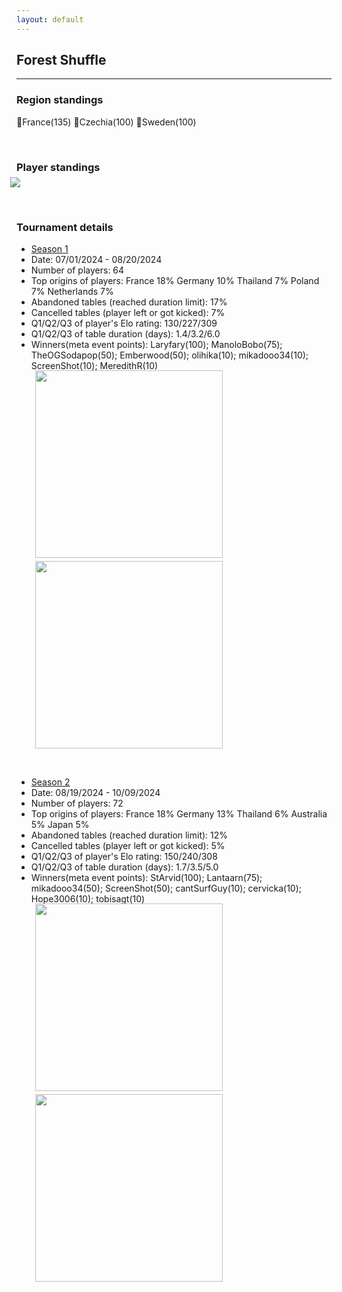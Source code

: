 ```yaml
---
layout: default
---
```

## Forest Shuffle
---

### Region standings
🥇France(135) 🥈Czechia(100) 🥉Sweden(100)

<p>&nbsp;</p>

### Player standings
<div>
	<img src="/wpoc/assets/images/ranking/ForestShuffleRanking.png" style="display: block; margin-left: -10px; margin-bottom: 10px; margin-top: -10px"/>
</div>
<p>&nbsp;</p>


### Tournament details
- [Season 1](https://boardgamearena.com/tournament?id=303096)
- Date: 07/01/2024 - 08/20/2024
- Number of players: 64
- Top origins of players: France 18% Germany 10% Thailand 7% Poland 7% Netherlands 7%
- Abandoned tables (reached duration limit): 17%
- Cancelled tables (player left or got kicked): 7%
- Q1/Q2/Q3 of player's Elo rating: 130/227/309
- Q1/Q2/Q3 of table duration (days): 1.4/3.2/6.0
- Winners(meta event points): Laryfary(100); ManoloBobo(75); TheOGSodapop(50); Emberwood(50); olihika(10); mikadooo34(10); ScreenShot(10); MeredithR(10)

<div>
 <img src="/wpoc/assets/images/tournament/t_Forest ShuffleWestern Pacific Ocean Cup • Season 1_Elo_20240821210732.png" width="300" style="display: block; margin-left: 30px; margin-bottom: 5px; margin-top:-15px"/>
</div>
<div>
 <img src="/wpoc/assets/images/tournament/t_Forest ShuffleWestern Pacific Ocean Cup • Season 1_Duration_20240821213249.png" width="300" style="display: block; margin-left: 30px; margin-bottom: 5px;"/>
</div>
<p>&nbsp;</p>


- [Season 2](https://boardgamearena.com/tournament?id=314581)
- Date: 08/19/2024 - 10/09/2024
- Number of players: 72
- Top origins of players: France 18% Germany 13% Thailand 6% Australia 5% Japan 5%
- Abandoned tables (reached duration limit): 12%
- Cancelled tables (player left or got kicked): 5%
- Q1/Q2/Q3 of player's Elo rating: 150/240/308
- Q1/Q2/Q3 of table duration (days): 1.7/3.5/5.0
- Winners(meta event points): StArvid(100); Lantaarn(75); mikadooo34(50); ScreenShot(50); cantSurfGuy(10); cervicka(10); Hope3006(10); tobisagt(10)

<div>
 <img src="/wpoc/assets/images/tournament/t_Forest ShuffleWestern Pacific Ocean Cup • Season 2_Elo_20241009205847.png" width="300" style="display: block; margin-left: 30px; margin-bottom: 5px; margin-top:-15px"/>
</div>
<div>
 <img src="/wpoc/assets/images/tournament/t_Forest ShuffleWestern Pacific Ocean Cup • Season 2_Duration_20241009212429.png" width="300" style="display: block; margin-left: 30px; margin-bottom: 5px;"/>
</div>
<p>&nbsp;</p>



>>

